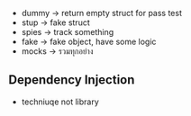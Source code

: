 - dummy ->  return empty struct for pass test
- stup -> fake struct
- spies -> track something
- fake -> fake object, have some logic
- mocks -> รวมทุกอย่าง

## Dependency Injection
- techniuqe not library
